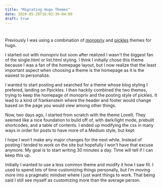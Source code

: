 ```yaml
---
title: "Migrating Hugo Themes"
date: 2020-05-28T16:03:30-04:00
draft: true
---
```


# 

Previously I was using a combination of [monopriv](https://themes.gohugo.io/theme/monopriv/) and [pickles](https://themes.gohugo.io/hugo_theme_pickles/) themes for hugo.

I started out with monopriv but soon after realized I wasn't the biggest fan of the single.html or list.html styling. I think I initially chose this theme because I was a fan of the homepage layout, but I now realize that the least important aspect when choosing a theme is the homepage as it is the easiest to personalize.

I wanted to start posting and searched for a theme whose blog styling I prefered, landing on Ppickles. I then hackily combined the two themes, trying to keep the homepage of monopriv and the posting style of pickles. It lead to a kind of frankenstein where the header and footer would change based on the page you would view among other things.

Now, two days ago, I started from scratch with the theme LoveIt. They seemed like a nice foundation to build off of, with dark/light mode, prebuilt shortcodes, and a table of contents. I ended up modifying the css in many ways in order for posts to have more of a Medium style, but kept 

I hope I won't make any major changes for the next while. Instead of posting I tended to work on the site but hopefully I won't have that excuse anymore. My goal is to start writing 30 minutes a day. Time will tell if I can keep this up.

Initially I wanted to use a less common theme and modify it how I saw fit. I used to spend lots of time customizing things personally, but I'm moving more into a pragmatic mindset where I just want things to work. That being said I still see myself as customizing more than the average person.
